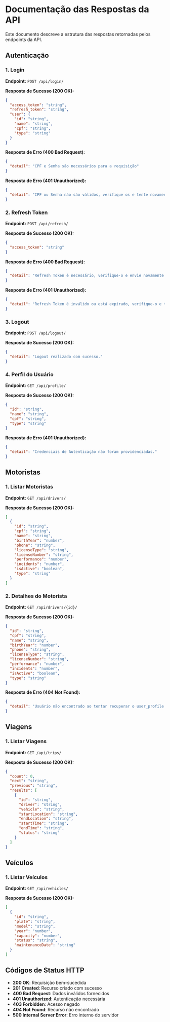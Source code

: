 # Documentação das Respostas da API

Este documento descreve a estrutura das respostas retornadas pelos endpoints da API.

## Autenticação

### 1. Login
**Endpoint:** `POST /api/login/`

**Resposta de Sucesso (200 OK):**
```json
{
  "access_token": "string",
  "refresh_token": "string",
  "user": {
    "id": "string",
    "name": "string",
    "cpf": "string",
    "type": "string"
  }
}
```

**Resposta de Erro (400 Bad Request):**
```json
{
  "detail": "CPF e Senha são necessários para a requisição"
}
```

**Resposta de Erro (401 Unauthorized):**
```json
{
  "detail": "CPF ou Senha não são válidos, verifique os e tente novamente."
}
```

### 2. Refresh Token
**Endpoint:** `POST /api/refresh/`

**Resposta de Sucesso (200 OK):**
```json
{
  "access_token": "string"
}
```

**Resposta de Erro (400 Bad Request):**
```json
{
  "detail": "Refresh Token é necessário, verifique-o e envie novamente."
}
```

**Resposta de Erro (401 Unauthorized):**
```json
{
  "detail": "Refresh Token é inválido ou está expirado, verifique-o e tente novamente."
}
```

### 3. Logout
**Endpoint:** `POST /api/logout/`

**Resposta de Sucesso (200 OK):**
```json
{
  "detail": "Logout realizado com sucesso."
}
```

### 4. Perfil do Usuário
**Endpoint:** `GET /api/profile/`

**Resposta de Sucesso (200 OK):**
```json
{
  "id": "string",
  "name": "string",
  "cpf": "string",
  "type": "string"
}
```

**Resposta de Erro (401 Unauthorized):**
```json
{
  "detail": "Credenciais de Autenticação não foram providenciadas."
}
```

## Motoristas

### 1. Listar Motoristas
**Endpoint:** `GET /api/drivers/`

**Resposta de Sucesso (200 OK):**
```json
[
  {
    "id": "string",
    "cpf": "string",
    "name": "string",
    "birthYear": "number",
    "phone": "string",
    "licenseType": "string",
    "licenseNumber": "string",
    "performance": "number",
    "incidents": "number",
    "isActive": "boolean",
    "type": "string"
  }
]
```

### 2. Detalhes do Motorista
**Endpoint:** `GET /api/drivers/{id}/`

**Resposta de Sucesso (200 OK):**
```json
{
  "id": "string",
  "cpf": "string",
  "name": "string",
  "birthYear": "number",
  "phone": "string",
  "licenseType": "string",
  "licenseNumber": "string",
  "performance": "number",
  "incidents": "number",
  "isActive": "boolean",
  "type": "string"
}
```

**Resposta de Erro (404 Not Found):**
```json
{
  "detail": "Usuário não encontrado ao tentar recuperar o user_profile."
}
```

## Viagens

### 1. Listar Viagens
**Endpoint:** `GET /api/trips/`

**Resposta de Sucesso (200 OK):**
```json
{
  "count": 0,
  "next": "string",
  "previous": "string",
  "results": [
    {
      "id": "string",
      "driver": "string",
      "vehicle": "string",
      "startLocation": "string",
      "endLocation": "string",
      "startTime": "string",
      "endTime": "string",
      "status": "string"
    }
  ]
}
```

## Veículos

### 1. Listar Veículos
**Endpoint:** `GET /api/vehicles/`

**Resposta de Sucesso (200 OK):**
```json
[
  {
    "id": "string",
    "plate": "string",
    "model": "string",
    "year": "number",
    "capacity": "number",
    "status": "string",
    "maintenanceDate": "string"
  }
]
```

## Códigos de Status HTTP

- **200 OK**: Requisição bem-sucedida
- **201 Created**: Recurso criado com sucesso
- **400 Bad Request**: Dados inválidos fornecidos
- **401 Unauthorized**: Autenticação necessária
- **403 Forbidden**: Acesso negado
- **404 Not Found**: Recurso não encontrado
- **500 Internal Server Error**: Erro interno do servidor
